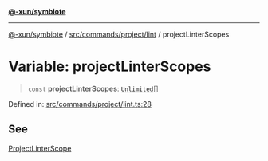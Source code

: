 [**@-xun/symbiote**](../../../../../README.md)

***

[@-xun/symbiote](../../../../../README.md) / [src/commands/project/lint](../README.md) / projectLinterScopes

# Variable: projectLinterScopes

> `const` **projectLinterScopes**: [`Unlimited`](../../../../configure/enumerations/UnlimitedGlobalScope.md#unlimited)[]

Defined in: [src/commands/project/lint.ts:28](https://github.com/Xunnamius/symbiote/blob/450d03a1056a8788295047b24c95dce90c4543b9/src/commands/project/lint.ts#L28)

## See

[ProjectLinterScope](../../../../configure/enumerations/UnlimitedGlobalScope.md)
